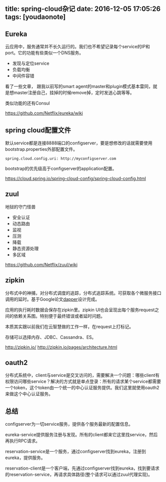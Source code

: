 
title: spring-cloud杂记
date: 2016-12-05 17:05:26
tags: [youdaonote]
---

Eureka
---
云应用中，服务通常并不长久运行的。我们也不希望记录每个service的IP和port。它的功能有些类似一个DNS服务。

- 发现与定位service
- 负载均衡
- 中间件容错


看了一些文章， 跟我以前写的smart agent的master和plugin模式基本雷同，就是想master注册自己，挂掉的时候remove掉，定时发送心跳等等。

类似功能的还有Consul


https://github.com/Netflix/eureka/wiki


spring cloud配置文件
---
默认service都是连接8888端口的configserver，要是想修改的话就需要使用bootstrap.properties外部配置文件。

```
spring.cloud.config.uri: http://myconfigserver.com
```

bootstrap的优先级高于configserver的application配置。

https://cloud.spring.io/spring-cloud-config/spring-cloud-config.html

zuul
---
地狱的守门怪兽

- 安全认证
- 动态路由
- 监视
- 压测
- 降载
- 静态资源处理
- 多区域

https://github.com/Netflix/zuul/wiki


zipkin
---
分布式中的神捕，对分布式调度的追踪，分布式追踪系统。可获取各个微服务接口调用的延时。基于Google论文[dapper](http://research.google.com/pubs/pub36356.html)设计完成。

应用的执行耗时数据会保存在zipkin里。zipkin UI也会呈现出每个服务request之间的依赖关系图。特别便于最终错误或者延时问题。

本质其实跟以前我们在云智慧做的工作一样，在request上打标记。

存储可以选择内存、JDBC、Cassandra、ES。

http://zipkin.io/
http://zipkin.io/pages/architecture.html

oauth2
---
分布式系统中，client与service是交叉访问的，需要解决一个问题：哪些client有权限访问哪些service？解决的方式就是单点登录：所有的请求某个service都需要一个token，这个token由一个统一的中心认证服务提供。我们这里就使用oauth2来做这个中心认证服务。



总结
---

configserver为一切service服务，提供各个服务最新的配置信息。

eureka-service提供服务注册与发现。所有的client都来它这里找service，然后再执行RPC请求。

reservation-service是一个服务，通过configserver找到eureka，注册到eureka，提供服务。

reservation-client是一个客户端，先通过configserver找到eureka，找到要请求的reservation-service，再请求具体路径(整个请求可以通过zuul代理实现)。

